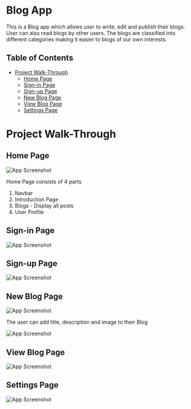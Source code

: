 
# Blog App

This is a Blog app which allows user to write, edit and publish their blogs. User can also read blogs by other users. The blogs are classified into different categories making it easier to blogs of our own interests.


## Table of Contents
- [Project Walk-Through](#project-walk-through)
  - [Home Page](#home-page)
  - [Sign-in Page](#sign-in-page)
  - [Sign-up Page](#sign-up-page)
  - [New Blog Page](#new-blog-page)
  - [View Blog Page](#view-blog-page)
  - [Settings Page](#settings-page)

# Project Walk-Through
## Home Page

![App Screenshot](https://github.com/Abilash272/blog-app/blob/main/images/home.png?raw=true)

Home Page consists of 4 parts

1) Navbar
2) Introduction Page
3) Blogs - Display all posts
4) User Profile

## Sign-in Page

![App Screenshot](https://github.com/Abilash272/blog-app/blob/main/images/LogIn.png?raw=true)



## Sign-up Page

![App Screenshot](https://github.com/Abilash272/blog-app/blob/main/images/Reg.png?raw=true)


## New Blog Page

![App Screenshot](https://github.com/Abilash272/blog-app/blob/main/images/write1.png?raw=true)

The user can add title, description and image to their Blog

![App Screenshot](https://github.com/Abilash272/blog-app/blob/main/images/write2.png?raw=true)

## View Blog Page

![App Screenshot](https://github.com/Abilash272/blog-app/blob/main/images/view%20blog.png?raw=true)

## Settings Page

![App Screenshot](https://github.com/Abilash272/blog-app/blob/main/images/settings.png?raw=true)

